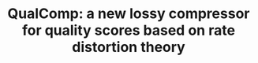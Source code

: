 ---
layout: publication
title: 'QualComp: a new lossy compressor for quality scores based on rate distortion
  theory'
short_title: 'QualComp: a new lossy compressor for quality scores based on rate distortion
  theory'
authors: I Ochoa, H Asnani, D Bharadia, M Chowdhury, T Weissman, G Yona,
conference: BMC bioinformatics 2013
confurl: https://doi.org/10.1145/2486001
excerpt: '58 cites: https://scholar.google.com/scholar?oi=bibs\&amp;hl=en\&amp;cites=7038725991341840687'
tags: Uncategorized
---